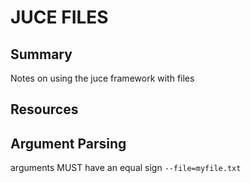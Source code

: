 # JUCE FILES

## Summary

Notes on using the juce framework with files

## Resources

## Argument Parsing
arguments MUST have an equal sign `--file=myfile.txt`
